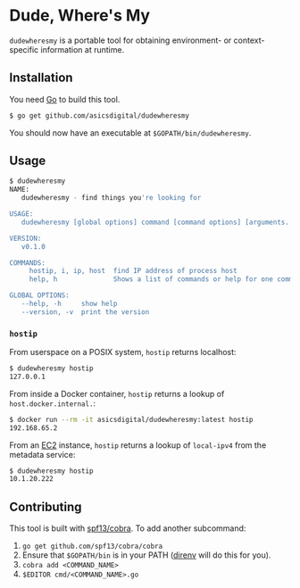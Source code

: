 # Dude, Where's My

`dudewheresmy` is a portable tool for obtaining environment- or context-specific information at runtime.

## Installation

You need [Go](http://golang.org) to build this tool.

```sh
$ go get github.com/asicsdigital/dudewheresmy
```

You should now have an executable at `$GOPATH/bin/dudewheresmy`.

## Usage

```sh
$ dudewheresmy
NAME:
   dudewheresmy - find things you're looking for

USAGE:
   dudewheresmy [global options] command [command options] [arguments...]

VERSION:
   v0.1.0

COMMANDS:
     hostip, i, ip, host  find IP address of process host
     help, h              Shows a list of commands or help for one command

GLOBAL OPTIONS:
   --help, -h     show help
   --version, -v  print the version
```

### `hostip`

From userspace on a POSIX system, `hostip` returns localhost:

```sh
$ dudewheresmy hostip
127.0.0.1
```

From inside a Docker container, `hostip` returns a lookup of `host.docker.internal.`:

```sh
$ docker run --rm -it asicsdigital/dudewheresmy:latest hostip
192.168.65.2
```

From an [EC2](https://aws.amazon.com/ec2/) instance, `hostip` returns a lookup of `local-ipv4` from the metadata service:

```sh
$ dudewheresmy hostip
10.1.20.222
```

## Contributing

This tool is built with [spf13/cobra](https://github.com/spf13/cobra).  To add another subcommand:

1. `go get github.com/spf13/cobra/cobra`
2. Ensure that `$GOPATH/bin` is in your PATH ([direnv](https://direnv.net/) will do this for you).
3. `cobra add <COMMAND_NAME>`
4. `$EDITOR cmd/<COMMAND_NAME>.go`
